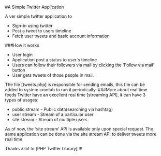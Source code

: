 #A Simple Twitter Application

A ver simple twitter application to
   - Sign-in using twitter
   - Post  a tweet to users timeline
   - Fetch user tweets and basic account information
    
###How it works
   - User login
   - Application post a status to user's timeline
   - Users can follow their followers via mail by clicking the 'Follow via mail' button
   - User gets tweets of those people in mail.

The file [tweets.php] is responsible for sending emails, this file can be added to system crontab to run it periodically.
###More about real time feeds
Twitter have an excellent real time [streaming API], it can have 3 types of usages:
   - public stream - Public data(searching via hashtag)
   - user stream - Stream of a particular user
   - site stream - Stream of multiple users

As of now, the 'site stream' API is available only upon special request. The same application can be done via the site stream API to deliver tweets more real time.
 
Thanks a lot to [PHP Twitter Library] !!!